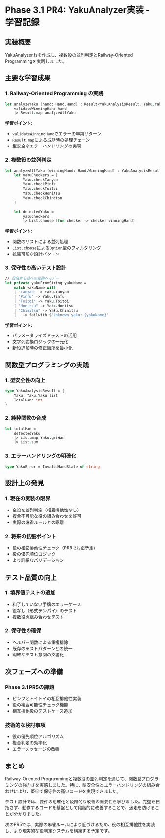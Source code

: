 # Phase 3.1 PR4: YakuAnalyzer実装 - 学習記録

## 実装概要
YakuAnalyzer.fsを作成し、複数役の並列判定とRailway-Oriented Programmingを実践しました。

## 主要な学習成果

### 1. Railway-Oriented Programming の実践
```fsharp
let analyzeYaku (hand: Hand.Hand) : Result<YakuAnalysisResult, Yaku.YakuError> =
    validateWinningHand hand
    |> Result.map analyzeAllYaku
```

**学習ポイント:**
- `validateWinningHand`でエラーの早期リターン
- `Result.map`による成功時の処理チェーン
- 型安全なエラーハンドリングの実現

### 2. 複数役の並列判定
```fsharp
let analyzeAllYaku (winningHand: Hand.WinningHand) : YakuAnalysisResult =
    let yakuCheckers = [
        Yaku.checkTanyao
        Yaku.checkPinfu
        Yaku.checkToitoi
        Yaku.checkHonitsu
        Yaku.checkChinitsu
    ]
    
    let detectedYaku =
        yakuCheckers
        |> List.choose (fun checker -> checker winningHand)
```

**学習ポイント:**
- 関数のリストによる並列処理
- `List.choose`による`Option`型のフィルタリング
- 拡張可能な設計パターン

### 3. 保守性の高いテスト設計
```fsharp
// 役名から役への変換ヘルパー
let private yakuFromString yakuName =
    match yakuName with
    | "Tanyao" -> Yaku.Tanyao
    | "Pinfu" -> Yaku.Pinfu
    | "Toitoi" -> Yaku.Toitoi
    | "Honitsu" -> Yaku.Honitsu
    | "Chinitsu" -> Yaku.Chinitsu
    | _ -> failwith $"Unknown yaku: {yakuName}"
```

**学習ポイント:**
- パラメータライズドテストの活用
- 文字列変換ロジックの一元化
- 新役追加時の修正箇所を最小化


## 関数型プログラミングの実践

### 1. 型安全性の向上
```fsharp
type YakuAnalysisResult = {
    Yaku: Yaku.Yaku list
    TotalHan: int
}
```

### 2. 純粋関数の合成
```fsharp
let totalHan =
    detectedYaku
    |> List.map Yaku.getHan
    |> List.sum
```

### 3. エラーハンドリングの明確化
```fsharp
type YakuError = InvalidHandState of string
```

## 設計上の発見

### 1. 現在の実装の限界
- 全役を並列判定（相互排他性なし）
- 複合不可能な役の組み合わせを許可
- 実際の麻雀ルールとの乖離

### 2. 将来の拡張ポイント
- 役の相互排他性チェック（PR5で対応予定）
- 役の優先順位ロジック
- より詳細なバリデーション

## テスト品質の向上

### 1. 境界値テストの追加
- 和了していない手牌のエラーケース
- 役なし（形式テンパイ）のテスト
- 複数役の組み合わせテスト

### 2. 保守性の確保
- ヘルパー関数による重複排除
- 既存のテストパターンとの統一
- 明確なテスト意図の文書化

## 次フェーズへの準備

### Phase 3.1 PR5の課題
- ピンフとトイトイの相互排他性実装
- 役の複合可能性チェック機能
- 相互排他役のテストケース追加

### 技術的な検討事項
- 役の優先順位アルゴリズム
- 複合判定の効率化
- エラーメッセージの改善

## まとめ

Railway-Oriented Programmingと複数役の並列判定を通じて、関数型プログラミングの強力さを実感しました。特に、型安全性とエラーハンドリングの組み合わせにより、堅牢で保守性の高いコードを実現できました。

テスト設計では、要件の明確化と段階的な改善の重要性を学びました。完璧を目指さず、動作するコードを基盤として段階的に改善することで、迷走を防げることが分かりました。

次のPR5では、実際の麻雀ルールにより近づけるため、役の相互排他性を実装し、より現実的な役判定システムを構築する予定です。